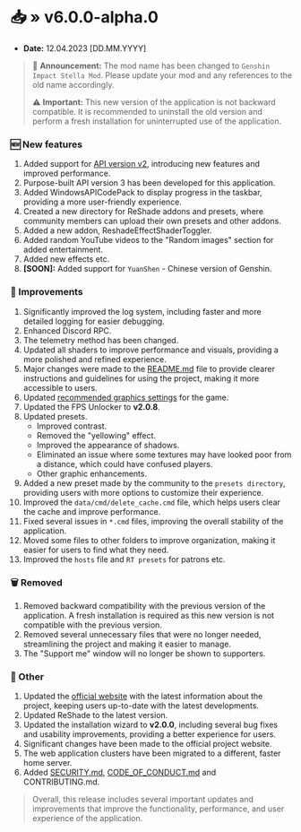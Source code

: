 [//]: # (Title: Changelog for v6.x.x - Stella Mod Docs)
[//]: # (Description: )
[//]: # (Tags: )
[//]: # (Canonical: /genshin-stella-mod/docs?page=changelog_v6)
[//]: # (Contributors: Sefinek)

# 📥 » v6.0.0-alpha.0
- **Date:** 12.04.2023 [DD.MM.YYYY]
> 🎉 **Announcement:** The mod name has been changed to `Genshin Impact Stella Mod`. Please update your mod and any references to the old name accordingly.
>
> ⚠️ **Important:** This new version of the application is not backward compatible. It is recommended to uninstall the old version and perform a fresh installation for uninterrupted use of the application.

### 🆕 New features
1. Added support for [API version v2](https://api.sefinek.net/docs/v2), introducing new features and improved performance.
2. Purpose-built API version 3 has been developed for this application.
3. Added WindowsAPICodePack to display progress in the taskbar, providing a more user-friendly experience.
4. Created a new directory for ReShade addons and presets, where community members can upload their own presets and other addons.
5. Added a new addon, ReshadeEffectShaderToggler.
6. Added random YouTube videos to the "Random images" section for added entertainment.
7. Added new effects etc.
8. **[SOON]:** Added support for `YuanShen` - Chinese version of Genshin.

### 🔑 Improvements
1. Significantly improved the log system, including faster and more detailed logging for easier debugging.
2. Enhanced Discord RPC.
3. The telemetry method has been changed.
4. Updated all shaders to improve performance and visuals, providing a more polished and refined experience.
5. Major changes were made to the [README.md](https://github.com/sefinek/Genshin-Impact-ReShade/blob/main/README.md) file to provide clearer instructions and guidelines for using the project, making it more accessible to users.
6. Updated [recommended graphics settings](https://github.com/sefinek/Genshin-Impact-ReShade#settings-for-game) for the game.
7. Updated the FPS Unlocker to **v2.0.8**.
8. Updated presets.
   - Improved contrast.
   - Removed the "yellowing" effect.
   - Improved the appearance of shadows.
   - Eliminated an issue where some textures may have looked poor from a distance, which could have confused players.
   - Other graphic enhancements.
9. Added a new preset made by the community to the `presets directory`, providing users with more options to customize their experience.
10. Improved the `data/cmd/delete_cache.cmd` file, which helps users clear the cache and improve performance.
11. Fixed several issues in `*.cmd` files, improving the overall stability of the application.
12. Moved some files to other folders to improve organization, making it easier for users to find what they need.
13. Improved the `hosts` file and `RT presets` for patrons etc.

### 🗑️ Removed
1. Removed backward compatibility with the previous version of the application. A fresh installation is required as this new version is not compatible with the previous version.
2. Removed several unnecessary files that were no longer needed, streamlining the project and making it easier to manage.
3. The "Support me" window will no longer be shown to supporters.

### 🌠 Other
1. Updated the [official website](https://sefinek.net) with the latest information about the project, keeping users up-to-date with the latest developments.
2. Updated ReShade to the latest version.
3. Updated the installation wizard to **v2.0.0**, including several bug fixes and usability improvements, providing a better experience for users.
4. Significant changes have been made to the official project website.
5. The web application clusters have been migrated to a different, faster home server.
6. Added [SECURITY.md](https://github.com/sefinek/Genshin-Impact-ReShade/blob/main/SECURITY.md), [CODE_OF_CONDUCT.md](https://github.com/sefinek/Genshin-Impact-ReShade/blob/main/CODE_OF_CONDUCT.md) and CONTRIBUTING.md.

> Overall, this release includes several important updates and improvements that improve the functionality, performance, and user experience of the application.